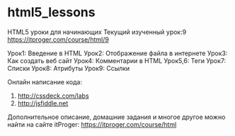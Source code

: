 ﻿# html5_lessons
HTML5 уроки для начинающих
Текущий изученный урок:9 
https://itproger.com/course/html/9

Урок1:	 Введение в HTML
Урок2:   Отображение файла в интернете
Урок3:	 Как создать веб сайт
Урок4:	 Комментарии в HTML
Урок5,6: Теги 
Урок7: 	 Списки
Урок8: 	 Атрибуты
Урок9: 	 Ссылки

Онлайн написание кода: 
1) http://cssdeck.com/labs
2) http://jsfiddle.net

Дополнительное описание, домашние задания и многое другое можно найти на сайте itProger: https://itproger.com/course/html
